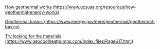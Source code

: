 [How geothermal works (https://www.ucsusa.org/resources/how-geothermal-energy-works)](https://www.ucsusa.org/resources/how-geothermal-energy-works)

[Geothermal basics (https://www.energy.gov/eere/geothermal/geothermal-basics)](https://www.energy.gov/eere/geothermal/geothermal-basics)

[Try looking for the materials (https://www.geocoolheatpumps.com/index_files/Page617.html)](https://www.geocoolheatpumps.com/index_files/Page617.html)

